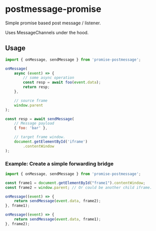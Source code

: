 # postmessage-promise

Simple promise based post message / listener.

Uses MessageChannels under the hood.

## Usage

```js
import { onMessage, sendMessage } from 'promise-postmessage';

onMessage(
    async (event) => {
        // some async operation
        const resp = await foo(event.data);
        return resp;
    }, 

    // source frame
    window.parent 
);

const resp = await sendMessage(
    // Message payload
    { foo: 'bar' }, 

    // target frame window.
    document.getElementById('iframe')
        .contentWindow
);
```

### Example: Create a simple forwarding bridge
```js
import { onMessage, sendMessage } from 'promise-postmessage';

const frame1 = document.getElementById("frame1").contentWindow;
const frame2 = window.parent; // Or could be another child iframe.

onMessage((event) => {
    return sendMessage(event.data, frame2);
}, frame1);

onMessage((event) => {
    return sendMessage(event.data, frame1);
}, frame2);
```